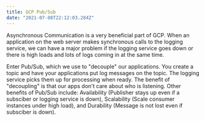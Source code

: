 ```yaml
---
title: GCP Pub/Sub
date: "2021-07-08T22:12:03.284Z"
---
```

Asynchronous Communication is a very beneficial part of GCP. When an application on the web server makes synchronous calls to the logging service, we can have a major problem if the logging service goes down or there is high loads and lots of logs coming in at the same time.

Enter Pub/Sub, which we use to "decouple" our applications. You create a topic and have your applications put log messages on the topic. The logging service picks them up for processing when ready. The benefit of "decoupling" is that our apps don't care about who is listening. Other benefits of Pub/Sub include: Availability (Publisher stays up even if a subsciber or logging service is down), Scalability (Scale consumer instances under high load), and Durability (Message is not lost even if subsciber is down).
